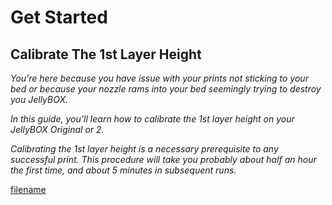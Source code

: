 # Get Started

## Calibrate The 1st Layer Height

_You’re here because you have issue with your prints not sticking to your bed or because your nozzle rams into your bed seemingly trying to destroy you JellyBOX._

_In this guide, you’ll learn how to calibrate the 1st layer height on your JellyBOX Original or 2._

_Calibrating the 1st layer height is a necessary prerequisite to any successful print. This procedure will take you probably about half an hour the first time, and about 5 minutes in subsequent runs._

[filename](../Your-First-Print/0-01-get-started.md ':include')

<span><span>